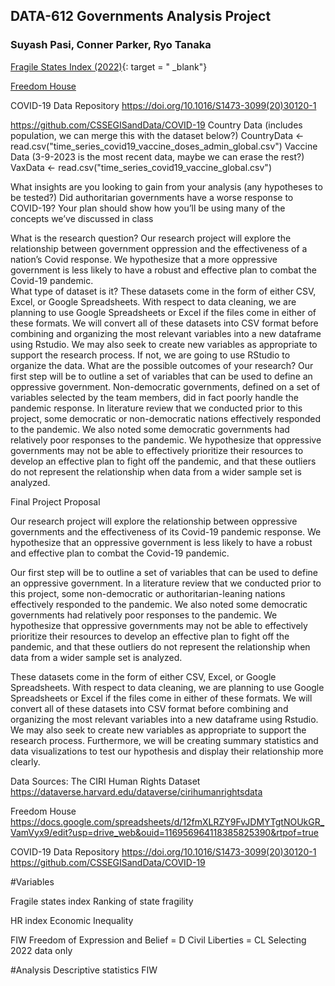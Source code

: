 ## DATA-612 Governments Analysis Project

### **Suyash Pasi, Conner Parker, Ryo Tanaka**

[Fragile States Index (2022)](https://fragilestatesindex.org/2022/07/13/fragile-states-index-2022-annual-report/){: target = " _blank"}

<a href="[https://fragilestatesindex.org/2022/07/13/fragile-states-index-2022-annual-report/](https://docs.google.com/spreadsheets/d/12fmXLRZY9FvJDMYTgtNOUkGR_VamVyx9/edit?usp=drive_web&ouid=116956964118385825390&rtpof=true)" target=_blank>Freedom House</a>

COVID-19 Data Repository
https://doi.org/10.1016/S1473-3099(20)30120-1 

https://github.com/CSSEGISandData/COVID-19
Country Data (includes population, we can merge this with the dataset below?)
CountryData <- read.csv("time_series_covid19_vaccine_doses_admin_global.csv")
Vaccine Data (3-9-2023 is the most recent data, maybe we can erase the rest?)
VaxData <- read.csv("time_series_covid19_vaccine_global.csv")


What insights are you looking to gain from your analysis (any hypotheses to be tested?)
Did authoritarian governments have a worse response to COVID-19?
Your plan should show how you’ll be using many of the concepts we’ve discussed in class

What is the research question?
Our research project will explore the relationship between government oppression and the effectiveness of a nation’s Covid response. We hypothesize that a more oppressive government is less likely to have a robust and effective plan to combat the Covid-19 pandemic.  
What type of dataset is it?
These datasets come in the form of either CSV, Excel, or Google Spreadsheets. With respect to data cleaning, we are planning to use Google Spreadsheets or Excel if the files come in either of these formats. We will convert all of these datasets into CSV format before combining and organizing the most relevant variables into a new dataframe using Rstudio. We may also seek to create new variables as appropriate to support the research process. If not, we are going to use RStudio to organize the data. 
What are the possible outcomes of your research?
Our first step will be to outline a set of variables that can be used to define an oppressive government. 
Non-democratic governments, defined on a set of variables selected by the team members, did in fact poorly handle the pandemic response. In literature review that we conducted prior to this project, some democratic or non-democratic nations effectively responded to the pandemic.  We also noted some democratic  governments had relatively poor responses to the pandemic. We hypothesize that oppressive governments may not be able to effectively prioritize their resources to develop an effective plan to fight off the pandemic, and that these outliers do not represent the relationship when data from a wider sample set is analyzed.

Final Project Proposal

Our research project will explore the relationship between oppressive governments and the effectiveness of its Covid-19 pandemic response. We hypothesize that an oppressive government is less likely to have a robust and effective plan to combat the Covid-19 pandemic.  

Our first step will be to outline a set of variables that can be used to define an oppressive government. In a literature review that we conducted prior to this project, some non-democratic or authoritarian-leaning nations effectively responded to the pandemic. We also noted some democratic governments had relatively poor responses to the pandemic. We hypothesize that oppressive governments may not be able to effectively prioritize their resources to develop an effective plan to fight off the pandemic, and that these outliers do not represent the relationship when data from a wider sample set is analyzed.

These datasets come in the form of either CSV, Excel, or Google Spreadsheets. With respect to data cleaning, we are planning to use Google Spreadsheets or Excel if the files come in either of these formats. We will convert all of these datasets into CSV format before combining and organizing the most relevant variables into a new dataframe using Rstudio. We may also seek to create new variables as appropriate to support the research process. Furthermore, we will be creating summary statistics and data visualizations to test our hypothesis and display their relationship more clearly.

Data Sources:
The CIRI Human Rights Dataset
https://dataverse.harvard.edu/dataverse/cirihumanrightsdata 

Freedom House
https://docs.google.com/spreadsheets/d/12fmXLRZY9FvJDMYTgtNOUkGR_VamVyx9/edit?usp=drive_web&ouid=116956964118385825390&rtpof=true

COVID-19 Data Repository
https://doi.org/10.1016/S1473-3099(20)30120-1 
https://github.com/CSSEGISandData/COVID-19



#Variables

Fragile states index
Ranking of state fragility

HR index
Economic Inequality

FIW
Freedom of Expression and Belief = D
Civil Liberties = CL
Selecting 2022 data only

#Analysis
Descriptive statistics
FIW




